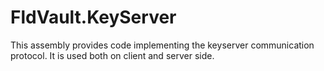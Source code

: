 ﻿# FldVault.KeyServer

This assembly provides code implementing the keyserver 
communication protocol. It is used both on client and
server side.

